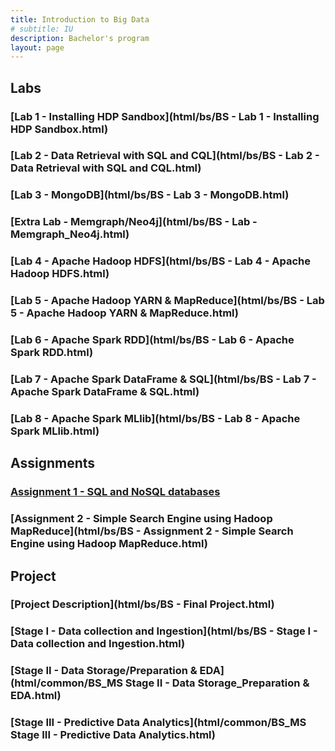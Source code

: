 ```yaml
---
title: Introduction to Big Data
# subtitle: IU
description: Bachelor's program
layout: page
---
```



## Labs

### [Lab 1 - Installing HDP Sandbox](html/bs/BS - Lab 1 - Installing HDP Sandbox.html)
### [Lab 2 - Data Retrieval with SQL and CQL](html/bs/BS - Lab 2 - Data Retrieval with SQL and CQL.html)
### [Lab 3 - MongoDB](html/bs/BS - Lab 3 - MongoDB.html)
### [Extra Lab - Memgraph/Neo4j](html/bs/BS - Lab - Memgraph_Neo4j.html)
### [Lab 4 - Apache Hadoop HDFS](html/bs/BS - Lab 4 - Apache Hadoop HDFS.html)
### [Lab 5 - Apache Hadoop YARN & MapReduce](html/bs/BS - Lab 5 - Apache Hadoop YARN & MapReduce.html)
### [Lab 6 - Apache Spark RDD](html/bs/BS - Lab 6 - Apache Spark RDD.html)
### [Lab 7 - Apache Spark DataFrame & SQL](html/bs/BS - Lab 7 - Apache Spark DataFrame & SQL.html)
### [Lab 8 - Apache Spark MLlib](html/bs/BS - Lab 8 - Apache Spark MLlib.html)


<!-- ### [Lab 7 - Apache Spark DataFrame & SQL](html/bs/BS - Lab 6 - Apache Spark DataFrame & SQL.html) -->
<!-- ### [Lab 8 - Apache Spark MLLib](html/bs/BS - Lab 6 - Apache Spark MLLib.html) -->



## Assignments
### [Assignment 1 - SQL and NoSQL databases](html/bs/BS%20-%20Assignment%201%20-%20SQL%20%26%20NoSQL%20Databases.html)
### [Assignment 2 - Simple Search Engine using Hadoop MapReduce](html/bs/BS - Assignment 2 - Simple Search Engine using Hadoop MapReduce.html)
<!-- ### [Assignment 2 - Apache Hadoop](html/bs/Apache Hadoop.html) -->
<!-- [Assignment 3 - Apache Spark](html/bs/Apache Spark.html) -->

## Project
### [Project Description](html/bs/BS - Final Project.html)
### [Stage I - Data collection and Ingestion](html/bs/BS - Stage I - Data collection and Ingestion.html)
### [Stage II - Data Storage/Preparation & EDA](html/common/BS_MS Stage II - Data Storage_Preparation & EDA.html)
### [Stage III - Predictive Data Analytics](html/common/BS_MS Stage III - Predictive Data Analytics.html)


